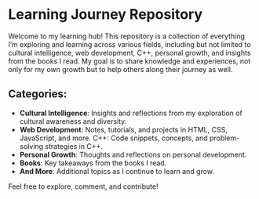 # Learning Journey Repository

Welcome to my learning hub! This repository is a collection of everything I’m exploring and learning across various fields, including but not limited to cultural intelligence, web development, C++, personal growth, and insights from the books I read. My goal is to share knowledge and experiences, not only for my own growth but to help others along their journey as well.

## Categories:
- **Cultural Intelligence**: Insights and reflections from my exploration of cultural awareness and diversity.
- **Web Development**: Notes, tutorials, and projects in HTML, CSS, JavaScript, and more.
C++: Code snippets, concepts, and problem-solving strategies in C++.
- **Personal Growth**: Thoughts and reflections on personal development.
- **Books**: Key takeaways from the books I read.
- **And More**: Additional topics as I continue to learn and grow.
  
Feel free to explore, comment, and contribute!
